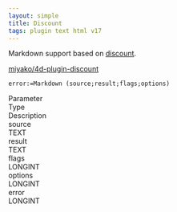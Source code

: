```yaml
---
layout: simple
title: Discount
tags: plugin text html v17
---
```


Markdown support based on [discount](http://www.pell.portland.or.us/~orc/Code/discount/).

<!--more-->

[miyako/4d-plugin-discount](https://github.com/miyako/4d-plugin-discount/)

```
error:=Markdown (source;result;flags;options)
```

<div class="grid">
  <div class="syntax-th cell cell--2">Parameter</div>
  <div class="syntax-th cell cell--2">Type</div>
  <div class="syntax-th cell cell--8">Description</div>
  <div class="syntax-td cell cell--2">source</div>
  <div class="syntax-td cell cell--2">TEXT</div>
  <div class="syntax-td cell cell--8"></div>  
  <div class="syntax-td cell cell--2">result</div>
  <div class="syntax-td cell cell--2">TEXT</div>
  <div class="syntax-td cell cell--8"></div>  
<div class="syntax-td cell cell--2">flags</div>
<div class="syntax-td cell cell--2">LONGINT</div>
<div class="syntax-td cell cell--8"></div>  
<div class="syntax-td cell cell--2">options</div>
<div class="syntax-td cell cell--2">LONGINT</div>
<div class="syntax-td cell cell--8"></div>  
  <div class="syntax-td cell cell--2">error</div>
  <div class="syntax-td cell cell--2">LONGINT</div>
  <div class="syntax-td cell cell--8"></div>  
</div>
